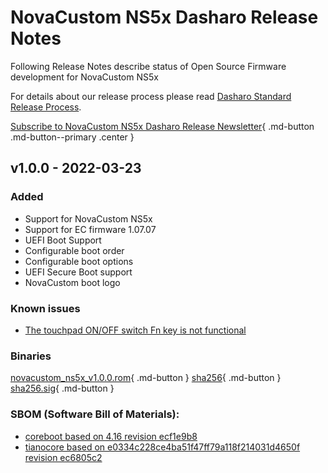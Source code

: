 # NovaCustom NS5x Dasharo Release Notes

Following Release Notes describe status of Open Source Firmware development for
NovaCustom NS5x

For details about our release process please read
[Dasharo Standard Release Process](../../dev-proc/standard-release-process.md).

[Subscribe to NovaCustom NS5x Dasharo Release Newsletter](https://newsletter.3mdeb.com/subscription/T61MyO2sP){ .md-button .md-button--primary .center }

## v1.0.0 - 2022-03-23
### Added

- Support for NovaCustom NS5x
- Support for EC firmware 1.07.07
- UEFI Boot Support
- Configurable boot order
- Configurable boot options
- UEFI Secure Boot support
- NovaCustom boot logo

### Known issues

- [The touchpad ON/OFF switch Fn key is not functional](https://github.com/Dasharo/dasharo-issues/issues/38)

### Binaries

[novacustom_ns5x_v1.0.0.rom](https://3mdeb.com/open-source-firmware/Dasharo/novacustom_ns5x/novacustom_ns5x_v1.0.0.rom){ .md-button }
[sha256](https://3mdeb.com/open-source-firmware/Dasharo/novacustom_ns5x/novacustom_ns5x_v1.0.0.rom.sha256){ .md-button }
[sha256.sig](https://3mdeb.com/open-source-firmware/Dasharo/novacustom_ns5x/novacustom_ns5x_v1.0.0.rom.sha256.sig){ .md-button }

### SBOM (Software Bill of Materials):

- [coreboot based on 4.16 revision ecf1e9b8](https://github.com/Dasharo/coreboot/tree/ecf1e9b8)
- [tianocore based on e0334c228ce4ba51f47ff79a118f214031d4650f revision ec6805c2](https://github.com/Dasharo/edk2/tree/ec6805c2)
